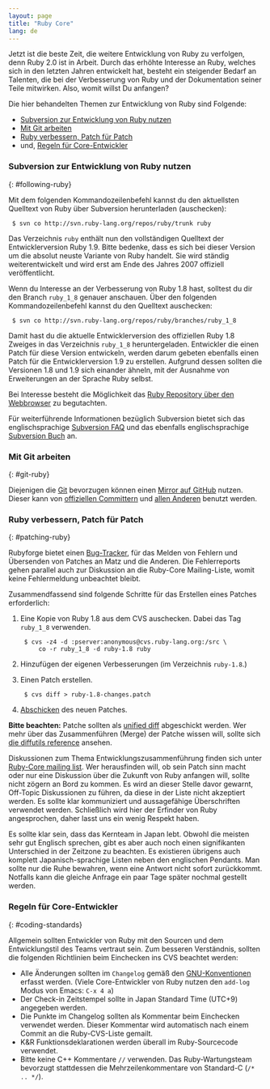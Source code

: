 ```yaml
---
layout: page
title: "Ruby Core"
lang: de
---
```


Jetzt ist die beste Zeit, die weitere Entwicklung von Ruby zu verfolgen,
denn Ruby 2.0 ist in Arbeit. Durch das erhöhte Interesse an Ruby,
welches sich in den letzten Jahren entwickelt hat, besteht ein
steigender Bedarf an Talenten, die bei der Verbesserung von Ruby und der
Dokumentation seiner Teile mitwirken. Also, womit willst Du anfangen?

Die hier behandelten Themen zur Entwicklung von Ruby sind Folgende:

* [Subversion zur Entwicklung von Ruby nutzen](#following-ruby)
* [Mit Git arbeiten](#git-ruby)
* [Ruby verbessern, Patch für Patch](#patching-ruby)
* und, [Regeln für Core-Entwickler](#coding-standards)

### Subversion zur Entwicklung von Ruby nutzen
{: #following-ruby}

Mit dem folgenden Kommandozeilenbefehl kannst du den aktuellsten
Quelltext von Ruby über Subversion herunterladen (auschecken):


     $ svn co http://svn.ruby-lang.org/repos/ruby/trunk ruby

Das Verzeichnis `ruby` enthält nun den vollständigen Quelltext der
Entwicklerversion Ruby 1.9. Bitte bedenke, dass es sich bei dieser
Version um die absolut neuste Variante von Ruby handelt. Sie wird
ständig weiterentwickelt und wird erst am Ende des Jahres 2007 offiziell
veröffentlicht.

Wenn du Interesse an der Verbesserung von Ruby 1.8 hast, solltest du dir
den Branch `ruby_1_8` genauer anschauen. Über den folgenden
Kommandozeilenbefehl kannst du den Quelltext auschecken:


     $ svn co http://svn.ruby-lang.org/repos/ruby/branches/ruby_1_8

Damit hast du die aktuelle Entwicklerversion des offiziellen Ruby 1.8
Zweiges in das Verzeichnis `ruby_1_8` heruntergeladen. Entwickler die
einen Patch für diese Version entwickeln, werden darum gebeten ebenfalls
einen Patch für die Entwicklerversion 1.9 zu erstellen. Aufgrund dessen
sollten die Versionen 1.8 und 1.9 sich einander ähneln, mit der Ausnahme
von Erweiterungen an der Sprache Ruby selbst.

Bei Interesse besteht die Möglichkeit das [Ruby Repository über den
Webbrowser][1] zu begutachten.

Für weiterführende Informationen bezüglich Subversion bietet sich das
englischsprachige [Subversion FAQ][2] und das ebenfalls
englischsprachige [Subversion Buch][3] an.

### Mit Git arbeiten
{: #git-ruby}

Diejenigen die [Git][4] bevorzugen können einen [Mirror auf GitHub][5]
nutzen. Dieser kann von [offiziellen Committern][6] und [allen
Anderen][7] benutzt werden.

### Ruby verbessern, Patch für Patch
{: #patching-ruby}

Rubyforge bietet einen [Bug-Tracker][8], für das Melden von Fehlern und
Übersenden von Patches an Matz und die Anderen. Die Fehlerreports gehen
parallel auch zur Diskussion an die Ruby-Core Mailing-Liste, womit keine
Fehlermeldung unbeachtet bleibt.

Zusammendfassend sind folgende Schritte für das Erstellen eines Patches
erforderlich:

1.  Eine Kopie von Ruby 1.8 aus dem CVS auschecken. Dabei das Tag
    `ruby_1_8` verwenden.

         $ cvs -z4 -d :pserver:anonymous@cvs.ruby-lang.org:/src \
             co -r ruby_1_8 -d ruby-1.8 ruby

2.  Hinzufügen der eigenen Verbesserungen (im Verzeichnis `ruby-1.8`.)
3.  Einen Patch erstellen.

         $ cvs diff > ruby-1.8-changes.patch

4.  [Abschicken][9] des neuen Patches.

**Bitte beachten:** Patche sollten als [unified diff][10] abgeschickt
werden. Wer mehr über das Zusammenführen (Merge) der Patche wissen will,
sollte sich [die diffutils reference][11] ansehen.

Diskussionen zum Thema Entwicklungszusammenführung finden sich unter
[Ruby-Core mailing list](/de/community/mailing-lists/). Wer
herausfinden will, ob sein Patch sinn macht oder nur eine Diskussion
über die Zukunft von Ruby anfangen will, sollte nicht zögern an Bord zu
kommen. Es wird an dieser Stelle davor gewarnt, Off-Topic Diskussionen
zu führen, da diese in der Liste nicht akzeptiert werden. Es sollte klar
kommuniziert und aussagefähige Überschriften verwendet werden.
Schließlich wird hier der Erfinder von Ruby angesprochen, daher lasst
uns ein wenig Respekt haben.

Es sollte klar sein, dass das Kernteam in Japan lebt. Obwohl die meisten
sehr gut Englisch sprechen, gibt es aber auch noch einen signifikanten
Unterschied in der Zeitzone zu beachten. Es existieren übrigens auch
komplett Japanisch-sprachige Listen neben den englischen Pendants. Man
sollte nur die Ruhe bewahren, wenn eine Antwort nicht sofort
zurückkommt. Notfalls kann die gleiche Anfrage ein paar Tage später
nochmal gestellt werden.

### Regeln für Core-Entwickler
{: #coding-standards}

Allgemein sollten Entwickler von Ruby mit den Sourcen und dem
Entwicklungstil des Teams vertraut sein. Zum besseren Verständnis,
sollten die folgenden Richtlinien beim Einchecken ins CVS beachtet
werden:

* Alle Änderungen sollten im `Changelog` gemäß den
  [GNU-Konventionen][12] erfasst werden. (Viele Core-Entwickler von Ruby
  nutzen den `add-log` Modus von Emacs: `C-x 4 a`)
* Der Check-in Zeitstempel sollte in Japan Standard Time (UTC+9)
  angegeben werden.
* Die Punkte im Changelog sollten als Kommentar beim Einchecken
  verwendet werden. Dieser Kommentar wird automatisch nach einem Commit
  an die Ruby-CVS-Liste gemailt.
* K&amp;R Funktionsdeklarationen werden überall im Ruby-Sourcecode
  verwendet.
* Bitte keine C++ Kommentare `//` verwenden. Das Ruby-Wartungsteam
  bevorzugt stattdessen die Mehrzeilenkommentare von Standard-C (`/* ..
  */`).



[1]: http://svn.ruby-lang.org/cgi-bin/viewvc.cgi/
[2]: http://subversion.apache.org/faq.html
[3]: http://svnbook.org
[4]: http://git-scm.com/
[5]: http://github.com/ruby/ruby
[6]: http://wiki.github.com/shyouhei/ruby/committerhowto
[7]: http://wiki.github.com/shyouhei/ruby/noncommitterhowto
[8]: http://rubyforge.org/tracker/?func=browse&amp;group_id=426&amp;atid=1698
[9]: http://rubyforge.org/tracker/?func=add&amp;group_id=426&amp;atid=1700
[10]: http://www.gnu.org/software/diffutils/manual/html_node/Unified-Format.html
[11]: http://www.gnu.org/software/diffutils/manual/html_node/Merging-with-patch.html#Merging%20with%20patch
[12]: http://www.gnu.org/prep/standards/standards.html#Change-Logs
